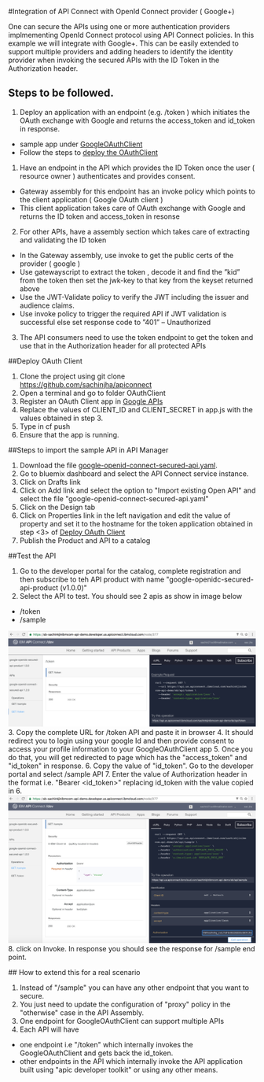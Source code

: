 
#Integration of API Connect with OpenId Connect provider ( Google+)

One can secure the APIs using one or more authentication providers implmementing OpenId Connect protocol using API Connect
policies. In this example we will integrate with Google+.  This can be easily extended to support multiple providers and adding 
headers to identify the identity provider when invoking the secured APIs with the ID Token in the Authorization header.

## Steps to be followed.
1. Deploy an application with an endpoint (e.g. /token ) which initiates the OAuth exchange with Google and returns the access_token and id_token in response.
  - sample app under [GoogleOAuthClient](/OpenIdConnectIntegration/GoogleOAuthClient)
  - Follow the steps to [deploy the OAuthClient](#deployOAuthClient)
1. Have an endpoint in the API which provides the ID Token once the user ( resource owner ) authenticates and provides consent.
  - Gateway assembly for this endpoint has an invoke policy which points to the client application ( Google OAuth client ) 
  - This client application takes care of OAuth exchange with Google and returns the ID token and access_token in resonse
2. For other APIs, have a assembly section which takes care of extracting and validating the ID token
  - In the Gateway assembly, use invoke to get the public certs of the provider ( google ) 
  - Use gatewayscript to extract the token , decode it and find the ”kid” from the token then set the jwk-key to that key from the keyset returned above
  - Use the JWT-Validate policy to verify the JWT including the issuer and audience claims.
  - Use invoke policy to trigger the required API if  JWT validation is successful else set  response code to ”401” – Unauthorized
3. The API consumers need to use the token endpoint to get the token and use that in the Authorization header for all protected APIs        
        

        
<a name="deployOAuthClient">
##Deploy OAuth Client
</a>

1. Clone the project using git clone https://github.com/sachinjha/apiconnect
2. Open a terminal and go to folder OAuthClient
3. Register an OAuth Client app in [Google APIs](https://developers.google.com/identity/protocols/OpenIDConnect)
4. Replace the values of CLIENT_ID and CLIENT_SECRET in app.js with the values obtained in step 3.
5. Type in <a name="pushapp">cf push <app name for OAuthClient></a>  
6. Ensure that the app is running.


<a name="ImportsampleAPI">
##Steps to import the sample API in API Manager
</a>

1. Download the file [google-openid-connect-secured-api.yaml](/OpenIdConnectIntegration/google-openid-connect-secured-api.yaml).
2. Go to bluemix dashboard and select the API Connect service instance.
3. Click on Drafts link 
4. Click on Add link and select the option to "Import existing Open API" and select the file "google-openid-connect-secured-api.yaml"
5. Click on the Design tab 
6. Click on Properties link in the left navigation and edit the value of property <token-url-host> and set it to the hostname 
for the token application obtained in step <3> of [Deploy OAuth Client](#deployOAuthClient)
7. Publish the Product and API to a catalog


<a name="TestTheAPI">
##Test the API 
</a>


1. Go to the developer portal for the catalog, complete registration and then subscribe to teh API product with name "google-openidc-secured-api-product (v1.0.0)" 
2. Select the API to test. You should see 2 apis as show in image below
  - /token
  - /sample
  
  [<img src="/OpenIdConnectIntegration/images/token.png" width="600"/>](#token)
3. Copy the complete URL for /token API and paste it in browser
4. It should redirect you to login using your google Id and then provide consent to access your profile information to your GoogleOAuthClient app
5. Once you do that, you will get redirected to page which has the "access_token" and "id_token" in response.
6. Copy the value of "id_token".  Go to the developer portal and select /sample API
7. Enter the value of Authorization header in the format i.e.  "Bearer <id_token>"  replacing id_token with the value copied in 6.
[<img src="/OpenIdConnectIntegration/images/sample.png" width="600"/>](#token)
8. click on Invoke. In response you should see the response for /sample end point. 

<a name="realScenario">
## How to extend this for a real scenario
</a>

1. Instead of "/sample" you can have any other endpoint that you want to secure. 
2. You just need to update the configuration of "proxy" policy in the "otherwise" case in the API Assembly.
3. One endpoint for GoogleOAuthClient can support multiple APIs
4. Each API  will have 
  - one endpoint  i.e "/token" which internally invokes the GoogleOAuthClient and gets back the id_token.
  - other endpoints in the API which internally invoke the  API application built using "apic developer toolkit" or using any other means.

